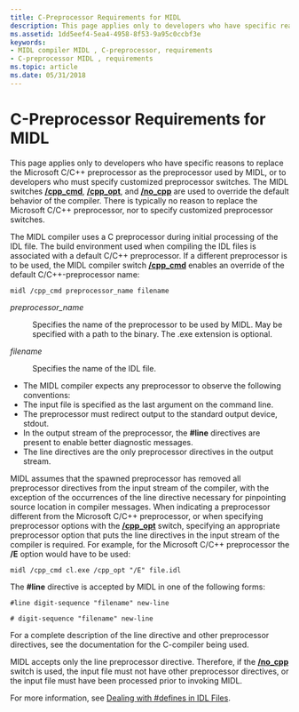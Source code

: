 ```yaml
---
title: C-Preprocessor Requirements for MIDL
description: This page applies only to developers who have specific reasons to replace the Microsoft C/C++ preprocessor as the preprocessor used by MIDL, or to developers who must specify customized preprocessor switches.
ms.assetid: 1dd5eef4-5ea4-4958-8f53-9a95c0ccbf3e
keywords:
- MIDL compiler MIDL , C-preprocessor, requirements
- C-preprocessor MIDL , requirements
ms.topic: article
ms.date: 05/31/2018
---
```


# C-Preprocessor Requirements for MIDL

This page applies only to developers who have specific reasons to replace the Microsoft C/C++ preprocessor as the preprocessor used by MIDL, or to developers who must specify customized preprocessor switches. The MIDL switches [**/cpp\_cmd**](-cpp-cmd.md), [**/cpp\_opt**](-cpp-opt.md), and [**/no\_cpp**](-no-cpp-nocpp.md) are used to override the default behavior of the compiler. There is typically no reason to replace the Microsoft C/C++ preprocessor, nor to specify customized preprocessor switches.

The MIDL compiler uses a C preprocessor during initial processing of the IDL file. The build environment used when compiling the IDL files is associated with a default C/C++ preprocessor. If a different preprocessor is to be used, the MIDL compiler switch [**/cpp\_cmd**](-cpp-cmd.md) enables an override of the default C/C++-preprocessor name:

``` syntax
midl /cpp_cmd preprocessor_name filename
```

<dl> <dt>

<span id="preprocessor_name"></span><span id="PREPROCESSOR_NAME"></span>*preprocessor\_name*
</dt> <dd>

Specifies the name of the preprocessor to be used by MIDL. May be specified with a path to the binary. The .exe extension is optional.

</dd> <dt>

<span id="filename"></span><span id="FILENAME"></span>*filename*
</dt> <dd>

Specifies the name of the IDL file.

</dd> </dl>

-   The MIDL compiler expects any preprocessor to observe the following conventions:
-   The input file is specified as the last argument on the command line.
-   The preprocessor must redirect output to the standard output device, stdout.
-   In the output stream of the preprocessor, the **\#line** directives are present to enable better diagnostic messages.
-   The line directives are the only preprocessor directives in the output stream.

MIDL assumes that the spawned preprocessor has removed all preprocessor directives from the input stream of the compiler, with the exception of the occurrences of the line directive necessary for pinpointing source location in compiler messages. When indicating a preprocessor different from the Microsoft C/C++ preprocessor, or when specifying preprocessor options with the [**/cpp\_opt**](-cpp-opt.md) switch, specifying an appropriate preprocessor option that puts the line directives in the input stream of the compiler is required. For example, for the Microsoft C/C++ preprocessor the **/E** option would have to be used:

``` syntax
midl /cpp_cmd cl.exe /cpp_opt "/E" file.idl
```

The **\#line** directive is accepted by MIDL in one of the following forms:

``` syntax
#line digit-sequence "filename" new-line
 
# digit-sequence "filename" new-line
```

For a complete description of the line directive and other preprocessor directives, see the documentation for the C-compiler being used.

MIDL accepts only the line preprocessor directive. Therefore, if the [**/no\_cpp**](-no-cpp-nocpp.md) switch is used, the input file must not have other preprocessor directives, or the input file must have been processed prior to invoking MIDL.

For more information, see [Dealing with \#defines in IDL Files](dealing-with-defines-in-idl-files-2.md).

 

 




